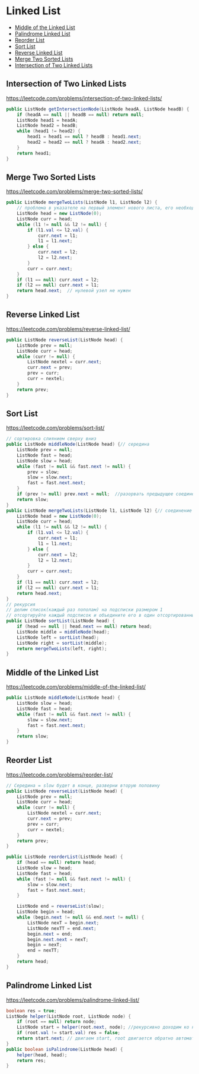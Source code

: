 # Linked List

+ [Middle of the Linked List](#middle-of-the-linked-list)
+ [Palindrome Linked List](#palindrome-linked-list)
+ [Reorder List](#reorder-list)
+ [Sort List](#sort-list)
+ [Reverse Linked List](#reverse-linked-list)
+ [Merge Two Sorted Lists](#merge-two-sorted-lists)
+ [Intersection of Two Linked Lists](#intersection-of-two-linked-lists)

## Intersection of Two Linked Lists

https://leetcode.com/problems/intersection-of-two-linked-lists/

```java
public ListNode getIntersectionNode(ListNode headA, ListNode headB) {
    if (headA == null || headB == null) return null;
    ListNode head1 = headA;
    ListNode head2 = headB;
    while (head1 != head2) {
        head1 = head1 == null ? headB : head1.next;
        head2 = head2 == null ? headA : head2.next;
    }
    return head1;
}
```

## Merge Two Sorted Lists

https://leetcode.com/problems/merge-two-sorted-lists/

```java
public ListNode mergeTwoLists(ListNode l1, ListNode l2) {
    // проблема в указателе на первый элемент нового листа, его необходимо создать
    ListNode head = new ListNode(0);
    ListNode curr = head;
    while (l1 != null && l2 != null) {
        if (l1.val <= l2.val) {
            curr.next = l1;
            l1 = l1.next;
        } else {
            curr.next = l2;
            l2 = l2.next;
        }
        curr = curr.next;
    }
    if (l1 == null) curr.next = l2;
    if (l2 == null) curr.next = l1;
    return head.next;  // нулевой узел не нужен
}
```

## Reverse Linked List

https://leetcode.com/problems/reverse-linked-list/

```java
public ListNode reverseList(ListNode head) {
    ListNode prev = null;
    ListNode curr = head;
    while (curr != null) {
        ListNode nextel = curr.next;
        curr.next = prev;
        prev = curr;
        curr = nextel;
    }
    return prev;
}
```

## Sort List

https://leetcode.com/problems/sort-list/

```java
// сортировка слиянием сверху вниз
public ListNode middleNode(ListNode head) {// середина
    ListNode prev = null;
    ListNode fast = head;
    ListNode slow = head;
    while (fast != null && fast.next != null) {
        prev = slow;
        slow = slow.next;
        fast = fast.next.next;
    }
    if (prev != null) prev.next = null;  //разорвать предыдущее соединение
    return slow;
}
public ListNode mergeTwoLists(ListNode l1, ListNode l2) {// соединение
    ListNode head = new ListNode(0);
    ListNode curr = head;
    while (l1 != null && l2 != null) {
        if (l1.val <= l2.val) {
            curr.next = l1;
            l1 = l1.next;
        } else {
            curr.next = l2;
            l2 = l2.next;
        }
        curr = curr.next;
    }
    if (l1 == null) curr.next = l2;
    if (l2 == null) curr.next = l1;
    return head.next;
}
// рекурсия
// делим список(каждый раз пополам) на подсписки размером 1
// отсортируйте каждый подсписок и объедините его в один отсортированный список(mergeTwoLists).
public ListNode sortList(ListNode head) {
    if (head == null || head.next == null) return head;
    ListNode middle = middleNode(head);
    ListNode left = sortList(head);
    ListNode right = sortList(middle);
    return mergeTwoLists(left, right);
}
```

## Middle of the Linked List

https://leetcode.com/problems/middle-of-the-linked-list/

```java
public ListNode middleNode(ListNode head) {
    ListNode slow = head;
    ListNode fast = head;
    while (fast != null && fast.next != null) {
        slow = slow.next;
        fast = fast.next.next;
    }
    return slow;
}
```

## Reorder List

https://leetcode.com/problems/reorder-list/

```java
// Середина = slow будет в конце, разверни вторую половину
public ListNode reverseList(ListNode head) {
    ListNode prev = null;
    ListNode curr = head;
    while (curr != null) {
        ListNode nextel = curr.next;
        curr.next = prev;
        prev = curr;
        curr = nextel;
    }
    return prev;
}

public ListNode reorderList(ListNode head) {
    if (head == null) return head;
    ListNode slow = head;
    ListNode fast = head;
    while (fast != null && fast.next != null) {
        slow = slow.next;
        fast = fast.next.next;
    }

    ListNode end = reverseList(slow);
    ListNode begin = head;
    while (begin.next != null && end.next != null) {
        ListNode nexT = begin.next;
        ListNode nexTT = end.next;
        begin.next = end;
        begin.next.next = nexT;
        begin = nexT;
        end = nexTT;
    }
    return head;
}
```

## Palindrome Linked List

https://leetcode.com/problems/palindrome-linked-list/

```java
boolean res = true;
ListNode helper(ListNode root, ListNode node) {
    if (root == null) return node;
    ListNode start = helper(root.next, node); //рекурсивно доходим ко конца, root=end
    if (root.val != start.val) res = false;
    return start.next; // двигаем start, root двигается обратно автоматически
}
public boolean isPalindrome(ListNode head) {
    helper(head, head);
    return res;
}
```
